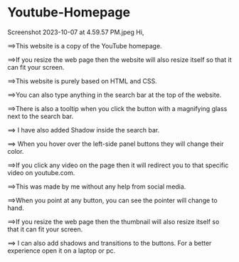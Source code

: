 # Youtube-Homepage
Screenshot 2023-10-07 at 4.59.57 PM.jpeg
Hi, 

==>This website is a copy of the YouTube homepage.

==>If you resize the web page then the website will also resize itself so that it can fit your screen.

==>This website is purely based on HTML and CSS.

==>You can also type anything in the search bar at the top of the website.

==>There is also a tooltip when you click the button with a magnifying glass next to the search bar.

==> I have also added Shadow inside the search bar.

==> When you hover over the left-side panel buttons they will change their color.

==>If you click any video on the page then it will redirect you to that specific video on youtube.com.

==>This was made by me without any help from social media.

==>When you point at any button, you can see the pointer will change to hand.

==>If you resize the web page then the thumbnail will also resize itself so that it can fit your screen.

==> I can also add shadows and transitions to the buttons. For a better experience open it on a laptop or pc.

